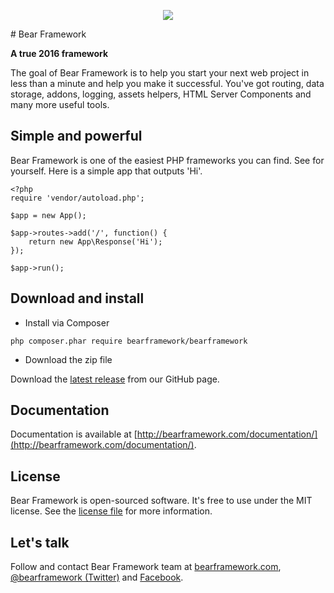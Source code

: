 <p align="center">
<img src="http://bearframework.github.io/bearframework-logo-transparent.png" style="max-width:100px;">
</p>
# Bear Framework

**A true 2016 framework**

The goal of Bear Framework is to help you start your next web project in less than a minute and help you make it successful. You've got routing, data storage, addons, logging, assets helpers, HTML Server Components and many more useful tools.

## Simple and powerful

Bear Framework is one of the easiest PHP frameworks you can find. See for yourself. Here is a simple app that outputs 'Hi'.
```
<?php
require 'vendor/autoload.php';

$app = new App();

$app->routes->add('/', function() {
    return new App\Response('Hi');
});

$app->run();
```

## Download and install

* Install via Composer
```
php composer.phar require bearframework/bearframework
```

* Download the zip file

Download the [latest release](https://github.com/bearframework/bearframework/releases) from our GitHub page.

## Documentation
Documentation is available at [http://bearframework.com/documentation/](http://bearframework.com/documentation/).

## License
Bear Framework is open-sourced software. It's free to use under the MIT license. See the [license file](https://github.com/bearframework/bearframework/blob/master/LICENSE) for more information.

## Let's talk
Follow and contact Bear Framework team at [bearframework.com](http://bearframework.com), [@bearframework (Twitter)](https://twitter.com/bearframework) and [Facebook](https://www.facebook.com/bearframework/).